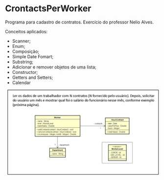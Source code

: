 # CrontactsPerWorker
Programa para cadastro de contratos. Exercício do professor Nelio Alves.

Conceitos aplicados:

* Scanner;
* Enum;
* Composição;
* Simple Date Fomart;
* Substring;
* Adicionar e remover objetos de uma lista;
* Constructor;
* Getters and Setters;
* Calendar



![Entidades](https://github.com/devel-ez/CrontactsPerWorker/blob/master/entitiese1.png)
